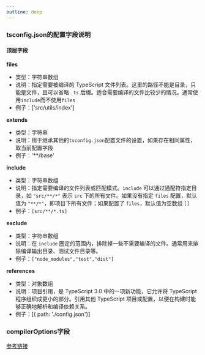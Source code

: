 ```yaml
---
outline: deep
---
```

### tsconfig.json的配置字段说明

#### 顶层字段

**files**

- 类型：字符串数组
- 说明：指定需要被编译的 TypeScript 文件列表。这里的路径不能是目录，只能是文件，且可以省略 `.ts` 后缀。适合需要编译的文件比较少的情况。通常使用`include`而不使用`files`
- 例子：['src/utils/index']

**extends**

- 类型：字符串
- 说明：用于继承其他的`tsconfig.json`配置文件的设置，如果存在相同属性，取当前配置字段
- 例子：'**/base'

**include**

- 类型：字符串数组
- 说明：指定需要编译的文件列表或匹配模式。`include` 可以通过通配符指定目录，如 `"src/**/*"` 表示 `src` 下的所有文件。如果没有指定 `files` 配置，默认值为 `"**/*"`，即项目下所有文件；如果配置了 `files`，默认值为空数组 `[]`
- 例子：`[src/**/*.ts]`

**exclude**

- 类型：字符串数组
- 说明：在 `include` 圈定的范围内，排除掉一些不需要编译的文件。通常用来排除编译输出目录、测试文件目录等。
- 例子：`["node_modules","test","dist"]`

**references**

- 类型：对象数组
- 说明：项目引用，是 TypeScript 3.0 中的一项新功能，它允许将 TypeScript 程序组织成更小的部分。引用其他 TypeScript 项目或配置，以便在构建时能够正确地解析和编译依赖关系。
- 例子：[{ path: './config.json'}]

### compilerOptions字段

[参考链接](https://juejin.cn/post/6844904093568221191?searchId=202502082152127D63D5A6AF6A6A978D85)

